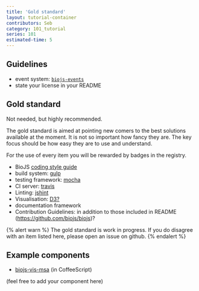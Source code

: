 ```yaml
---
title: 'Gold standard'
layout: tutorial-container
contributors: Seb
category: 101_tutorial
series: 101
estimated-time: 5 
---
```


Guidelines
----------

* event system: [`biojs-events`](https://github.com/biojs/biojs-events)
* state your license in your README

Gold standard
-------------

Not needed, but highly recommended.

The gold standard is aimed at pointing new comers to the best solutions available at the moment.
It is not so important how fancy they are. The key focus should be how easy they are to use and understand.

For the use of every item you will be rewarded by badges in the registry.

* BioJS [coding style guide](https://github.com/biojs/style-guide)
* build system: [gulp](http://travismaynard.com/writing/getting-started-with-gulp)
* testing framework: [mocha](http://webapplog.com/test-driven-development-in-node-js-with-mocha/)
* CI server: [travis](60_publish_it.html)
* Linting: [jshint](http://www.jshint.com/)
* Visualisation: [D3?](http://d3js.org/)
* documentation framework
* Contribution Guidelines: in addition to those included in README (https://github.com/biojs/biojs)?

{% alert warn %}
The gold standard is work in progress.
If you do disagree with an item listed here, please open an issue on github.
{% endalert %}


Example components
-----------------

* [biojs-vis-msa](https://github.com/greenify/biojs-vis-msa) (in CoffeeScript)

(feel free to add your component here)
